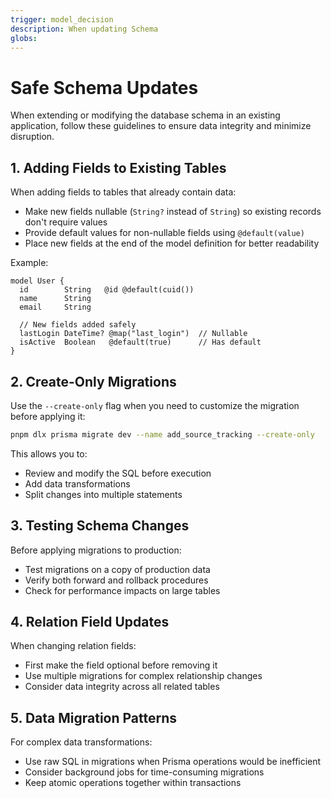 ```yaml
---
trigger: model_decision
description: When updating Schema
globs: 
---
```

# Safe Schema Updates

When extending or modifying the database schema in an existing application, follow these guidelines to ensure data integrity and minimize disruption.

## 1. Adding Fields to Existing Tables

When adding fields to tables that already contain data:

- Make new fields nullable (`String?` instead of `String`) so existing records don't require values
- Provide default values for non-nullable fields using `@default(value)`
- Place new fields at the end of the model definition for better readability

Example:
```prisma
model User {
  id        String   @id @default(cuid())
  name      String
  email     String
  
  // New fields added safely
  lastLogin DateTime? @map("last_login")  // Nullable
  isActive  Boolean   @default(true)      // Has default
}
```

## 2. Create-Only Migrations

Use the `--create-only` flag when you need to customize the migration before applying it:

```bash
pnpm dlx prisma migrate dev --name add_source_tracking --create-only
```

This allows you to:
- Review and modify the SQL before execution
- Add data transformations
- Split changes into multiple statements

## 3. Testing Schema Changes

Before applying migrations to production:
- Test migrations on a copy of production data
- Verify both forward and rollback procedures
- Check for performance impacts on large tables

## 4. Relation Field Updates

When changing relation fields:
- First make the field optional before removing it
- Use multiple migrations for complex relationship changes
- Consider data integrity across all related tables

## 5. Data Migration Patterns

For complex data transformations:
- Use raw SQL in migrations when Prisma operations would be inefficient
- Consider background jobs for time-consuming migrations
- Keep atomic operations together within transactions

